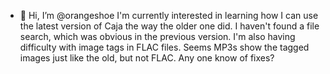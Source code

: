 - 👋 Hi, I’m @orangeshoe
I'm currently interested in learning how I can use the latest version of Caja the way the older one did. I haven't found a file search, which was obvious in the previous version. I'm also having difficulty with image tags in FLAC files. Seems MP3s show the tagged images just like the old, but not FLAC. Any one know of fixes?
